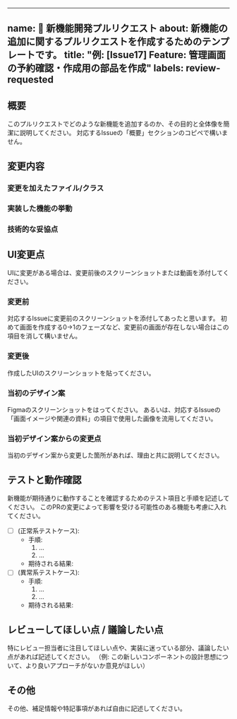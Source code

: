 
---
name: 🚀 新機能開発プルリクエスト
about: 新機能の追加に関するプルリクエストを作成するためのテンプレートです。
title: "例: [Issue17] Feature: 管理画面の予約確認・作成用の部品を作成"
labels: review-requested
---

<!-- 必須 -->
## 概要
このプルリクエストでどのような新機能を追加するのか、その目的と全体像を簡潔に説明してください。
対応するIssueの「概要」セクションのコピペで構いません。

## 変更内容

### 変更を加えたファイル/クラス

### 実装した機能の挙動

### 技術的な妥協点


<!-- UIに変更があれば必須 -->
## UI変更点
UIに変更がある場合は、変更前後のスクリーンショットまたは動画を添付してください。

### 変更前
対応するIssueに変更前のスクリーンショットを添付してあったと思います。
初めて画面を作成する0→1のフェーズなど、変更前の画面が存在しない場合はこの項目を消して構いません。

### 変更後
作成したUIのスクリーンショットを貼ってください。

### 当初のデザイン案
Figmaのスクリーンショットをはってください。
あるいは、対応するIssueの「画面イメージや関連の資料」の項目で使用した画像を流用してください。

### 当初デザイン案からの変更点
当初のデザイン案から変更した箇所があれば、理由と共に説明してください。


<!-- 推奨 -->
## テストと動作確認
新機能が期待通りに動作することを確認するためのテスト項目と手順を記述してください。
このPRの変更によって影響を受ける可能性のある機能も考慮に入れてください。
- [ ] (正常系テストケース):
    - 手順:
        1. ...
        2. ...
    - 期待される結果:
- [ ] (異常系テストケース):
    - 手順:
        1. ...
        2. ...
    - 期待される結果:


<!-- 任意 -->
## レビューしてほしい点 / 議論したい点
特にレビュー担当者に注目してほしい点や、実装に迷っている部分、議論したい点があれば記述してください。
（例: この新しいコンポーネントの設計思想について、より良いアプローチがないか意見がほしい）

## その他
その他、補足情報や特記事項があれば自由に記述してください。